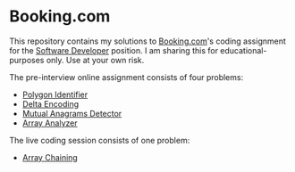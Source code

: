# Booking.com

This repository contains my solutions to [Booking.com](http://www.booking.com/)'s coding assignment for the [Software Developer](https://workingatbooking.com/) position. I am sharing this for educational-purposes only. Use at your own risk.

The pre-interview online assignment consists of four problems:
- [Polygon Identifier](./polygon.md)
- [Delta Encoding](./delta-encoding.md)
- [Mutual Anagrams Detector](./anagram.md)
- [Array Analyzer](./sum-array.md)

The live coding session consists of one problem:
- [Array Chaining](./chaining.md)
